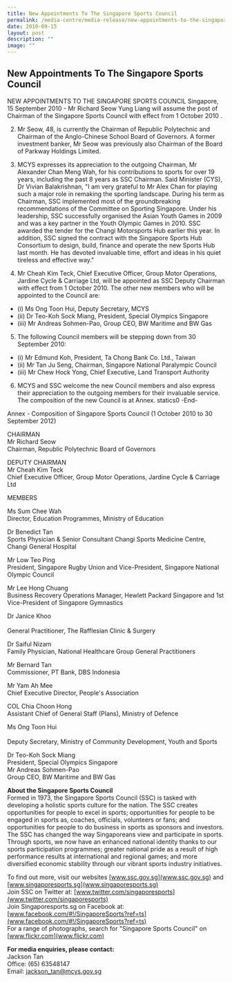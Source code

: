 ```yaml
---
title: New Appointments To The Singapore Sports Council
permalink: /media-centre/media-release/new-appointments-to-the-singapore-sports-council/
date: 2010-09-15
layout: post
description: ""
image: ""
---
```

## **New Appointments To The Singapore Sports Council**

NEW APPOINTMENTS TO THE SINGAPORE SPORTS COUNCIL
Singapore, 15 September 2010 - Mr Richard Seow Yung Liang will assume the post of Chairman of the Singapore Sports Council with effect from 1 October 2010 .

2. Mr Seow, 48, is currently the Chairman of Republic Polytechnic and Chairman of the Anglo-Chinese School Board of Governors. A former investment banker, Mr Seow was previously also Chairman of the Board of Parkway Holdings Limited.

3. MCYS expresses its appreciation to the outgoing Chairman, Mr Alexander Chan Meng Wah, for his contributions to sports for over 19 years, including the past 8 years as SSC Chairman. Said Minister (CYS), Dr Vivian Balakrishnan, "I am very grateful to Mr Alex Chan for playing such a major role in remaking the sporting landscape. During his term as Chairman, SSC implemented most of the groundbreaking recommendations of the Committee on Sporting Singapore. Under his leadership, SSC successfully organised the Asian Youth Games in 2009 and was a key partner in the Youth Olympic Games in 2010. SSC awarded the tender for the Changi Motorsports Hub earlier this year. In addition, SSC signed the contract with the Singapore Sports Hub Consortium to design, build, finance and operate the new Sports Hub last month. He has devoted invaluable time, effort and ideas in his quiet tireless and effective way."

4. Mr Cheah Kim Teck, Chief Executive Officer, Group Motor Operations, Jardine Cycle & Carriage Ltd, will be appointed as SSC Deputy Chairman with effect from 1 October 2010. The other new members who will be appointed to the Council are:
*  (i) Ms Ong Toon Hui, Deputy Secretary, MCYS
*  (ii) Dr Teo-Koh Sock Miang, President, Special Olympics Singapore
*  (iii) Mr Andreas Sohmen-Pao, Group CEO, BW Maritime and BW Gas

5. The following Council members will be stepping down from 30 September 2010:
* (i) Mr Edmund Koh, President, Ta Chong Bank Co. Ltd., Taiwan
* (ii) Mr Tan Ju Seng, Chairman, Singapore National Paralympic Council
* (iii) Mr Chew Hock Yong, Chief Executive, Land Transport Authority

6. MCYS and SSC welcome the new Council members and also express their appreciation to the outgoing members for their invaluable service. The composition of the new Council is at Annex.
statics0
-End-

Annex - Composition of Singapore Sports Council (1 October 2010 to 30 September 2012)

CHAIRMAN
<br>Mr Richard Seow
<br>Chairman, Republic Polytechnic Board of Governors

DEPUTY CHAIRMAN
<br>Mr Cheah Kim Teck
<br>Chief Executive Officer, Group Motor Operations, Jardine Cycle & Carriage Ltd

MEMBERS

Ms Sum Chee Wah
<br>Director, Education Programmes, Ministry of Education

Dr Benedict Tan
<br>Sports Physician & Senior Consultant Changi Sports Medicine Centre, Changi General Hospital

Mr Low Teo Ping
<br>President, Singapore Rugby Union and Vice-President, Singapore National Olympic Council

Mr Lee Hong Chuang
<br>Business Recovery Operations Manager, Hewlett Packard Singapore and 1st Vice-President of Singapore Gymnastics

Dr Janice Khoo               
<br>General Practitioner, The Rafflesian Clinic & Surgery

Dr Saiful Nizam
<br>Family Physician, National Healthcare Group General Practitioners

Mr Bernard Tan
<br>Commissioner, PT Bank, DBS Indonesia

Mr Yam Ah Mee
<br>Chief Executive Director, People's Association

COL Chia Choon Hong
<br>Assistant Chief of General Staff (Plans), Ministry of Defence

Ms Ong Toon Hui         
<br>Deputy Secretary, Ministry of Community Development, Youth and Sports

Dr Teo-Koh Sock Miang
<br>President, Special Olympics Singapore
<br>Mr Andreas Sohmen-Pao
<br>Group CEO, BW Maritime and BW Gas

**About the Singapore Sports Council**
<br>
Formed in 1973, the Singapore Sports Council (SSC) is tasked with developing a holistic sports culture for the nation. The SSC creates opportunities for people to excel in sports; opportunities for people to be engaged in sports as, coaches, officials, volunteers or fans; and opportunities for people to do business in sports as sponsors and investors. The SSC has changed the way Singaporeans view and participate in sports. Through sports, we now have an enhanced national identity thanks to our sports participation programmes; greater national pride as a result of high performance results at international and regional games; and more diversified economic stability through our vibrant sports industry initiatives.

To find out more, visit our websites [www.ssc.gov.sg](www.ssc.gov.sg) and [www.singaporesports.sg](www.singaporesports.sg)
<br>
Join SSC on Twitter at: [www.twitter.com/singaporesports](www.twitter.com/singaporesports)
<br>
Join Singaporesports.sg on Facebook at: [www.facebook.com/#!/SingaporeSports?ref=ts](www.facebook.com/#!/SingaporeSports?ref=ts)
<br>
For a range of photographs, search for "Singapore Sports Council" on [www.flickr.com](www.flickr.com)

**For media enquiries, please contact:**
<br>Jackson Tan
<br>Office: (65) 63548147
<br>Email: jackson_tan@mcys.gov.sg